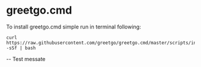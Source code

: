 # greetgo.cmd
To install greetgo.cmd simple run in terminal following:

    curl https://raw.githubusercontent.com/greetgo/greetgo.cmd/master/scripts/install.bash -sSf | bash

-- Test messate
